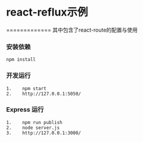 # react-reflux示例
=============
  其中包含了react-route的配置与使用

### 安装依赖
    npm install

### 开发运行
    1.    npm start
    2.    http://127.0.0.1:5050/
### Express 运行
    1.    npm run publish
    2.    node server.js
    3.    http://127.0.0.1:3000/
